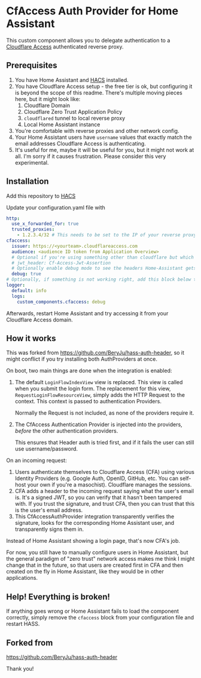 # CfAccess Auth Provider for Home Assistant

This custom component allows you to delegate authentication to a [Cloudflare Access](https://developers.cloudflare.com/cloudflare-one/identity/authorization-cookie/validating-json/) authenticated reverse proxy.

## Prerequisites

1. You have Home Assistant and [HACS](https://hacs.xyz/) installed.
2. You have Cloudflare Access setup - the free tier is ok, but configuring it is beyond the scope of this readme. There's multiple moving pieces here, but it might look like:
   1. Cloudflare Domain
   2. Cloudflare Zero Trust Application Policy
   3. `cloudflared` tunnel to local reverse proxy
   4. Local Home Assistant instance
3. You're comfortable with reverse proxies and other network config.
4. Your Home Assistant users have `username` values that exactly match the email addresses Cloudflare Access is authenticating.
5. It's useful for me, maybe it will be useful for you, but it might not work at all. I'm sorry if it causes frustration. Please consider this very experimental.

## Installation

Add this repository to [HACS](https://hacs.xyz/)

Update your configuration.yaml file with

```yaml
http:
  use_x_forwarded_for: true
  trusted_proxies:
    - 1.2.3.4/32 # This needs to be set to the IP of your reverse proxy
cfaccess:
  issuer: https://<yourteam>.cloudflareaccess.com
  audience: <audience ID token from Application Overview>
  # Optional if you're using something other than cloudflare but which you believe is cfaccess compatible
  # jwt_header: Cf-Access-Jwt-Assertion
  # Optionally enable debug mode to see the headers Home-Assistant gets
  debug: true
# Optionally, if something is not working right, add this block below to get more information
logger:
  default: info
  logs:
    custom_components.cfaccess: debug
```

Afterwards, restart Home Assistant and try accessing it from your Cloudflare Access domain.

## How it works

This was forked from https://github.com/BeryJu/hass-auth-header, so it might conflict if you try installing both AuthProviders at once.

On boot, two main things are done when the integration is enabled:

1. The default `LoginFlowIndexView` view is replaced. This view is called when you submit the login form. The replacement for this view, `RequestLoginFlowResourceView`, simply adds the HTTP Request to the context. This context is passed to authentication Providers.

   Normally the Request is not included, as none of the providers require it.

2. The CfAccess Authentication Provider is injected into the providers, _before_ the other authentication providers.

   This ensures that Header auth is tried first, and if it fails the user can still use username/password.

On an incoming request:

1. Users authenticate themselves to Cloudflare Access (CFA) using various Identity Providers (e.g. Google Auth, OpenID, GitHub, etc. You can self-host your own if you're a masochist). Cloudflare manages the sessions.
2. CFA adds a header to the incoming request saying what the user's email is. It's a signed JWT, so you can verify that it hasn't been tampered with. If you trust the signature, and trust CFA, then you can trust that this is the user's email address.
3. This CfAccessAuthProvider integration transparently verifies the signature, looks for the corresponding Home Assistant user, and transparently signs them in.

Instead of Home Assistant showing a login page, that's now CFA's job.

For now, you still have to manually configure users in Home Assistant, but the general paradigm of "zero trust" network access makes me think I might change that in the future, so that users are created first in CFA and then created on the fly in Home Assistant, like they would be in other applications.

## Help! Everything is broken!

If anything goes wrong or Home Assistant fails to load the component correctly, simply remove the `cfaccess` block from your configuration file and restart HASS.

## Forked from

https://github.com/BeryJu/hass-auth-header

Thank you!
